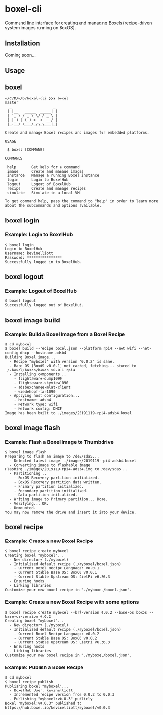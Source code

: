 # boxel-cli

Command line interface for creating and managing Boxels (recipe-driven system images running on BoxOS).

## Installation

Coming soon...

## Usage

## boxel

```
~/C/D/w/b/boxel-cli ❯❯❯ boxel                                                                                                                    master
  _                   _ 
 | |__   _____  _____| |
 | '_ \ / _ \ \/ / _ \ |
 | |_) | (_) >  <  __/ |
 |_.__/ \___/_/\_\___|_|
                        
Create and manage Boxel recipes and images for embedded platforms.

USAGE

 $ boxel [COMMAND]

COMMANDS

 help       Get help for a command
 image      Create and manage images
 instance   Manage a running Boxel instance
 login      Login to BoxelHub
 logout     Logout of BoxelHub
 recipe     Create and manage recipes
 simulate   Simulate in a local VM

To get command help, pass the command to "help" in order to learn more about the subcommands and options available.
```

## boxel login

### Example: Login to BoxelHub
```
$ boxel login
Login to BoxelHub
Username: kevinelliott
Password: ****************
Successfully logged in to BoxelHub.
```

## boxel logout

### Example: Logout of BoxelHub
```
$ boxel logout
Successfully logged out of BoxelHub.
```

## boxel image build

### Example: Build a Boxel Image from a Boxel Recipe
```
$ cd myboxel
$ boxel build --recipe boxel.json --platform rpi4 --net wifi --net-config dhcp --hostname adsb4
Building Boxel image...
  - Recipe "myboxel" with version "0.0.2" is sane.
  - Base OS (BoxOS v0.0.1) not cached, fetching... stored to ~/.boxel/bases/boxos-v0.0.1-rpi4
  - Installing components...
    - flightaware-dump1090
    - flightaware-skyview1090
    - adsbexchange-mlat-client
    - wiedehopf-tar1090
  - Applying host configuration...
    - Hostname: adsb4
    - Network type: wifi
    - Network config: DHCP
Image has been built to ./images/20191119-rpi4-adsb4.boxel
```

## boxel image flash

### Example: Flash a Boxel Image to Thumbdrive
```
$ boxel image flash
Preparing to flash an image to /dev/sda5...
  - Detected latest image: ./images/2019119-rpi4-adsb4.boxel
  - Converting image to flashable image
Flashing ./images/2019119-rpi4-adsb4.img to /dev/sda5...
  - Partitioning...
    - BoxOS Recovery partition initiatized.
    - BoxOS Recovery partition data written.
    - Primary partition initialized.
    - Secondary partition initialized.
    - Data partition initialized.
  - Writing image to Primary partition... Done.
  - Verifying... OK.
  - Unmounted.
You may now remove the drive and insert it into your device.
```

## boxel recipe

### Example: Create a new Boxel Recipe
```
$ boxel recipe create myboxel
Creating boxel "myboxel"...
  - New directory (./myboxel)
  - Initialized default recipe (./myboxel/boxel.json)
    - Current Boxel Recipe Language: v0.0.1
    - Current Stable Base OS: BoxOS v0.0.1
    - Current Stable Upstream OS: DietPi v6.26.3
  - Ensuring hooks
  - Linking libraries
Customize your new boxel recipe in "./myboxel/boxel.json".
```

### Example: Create a new Boxel Recipe with some options
```
$ boxel recipe create myboxel --brl-version 0.0.2 --base-os boxos --base-os-version 0.0.2
Creating boxel "myboxel"...
  - New directory (./myboxel)
  - Initialized default recipe (./myboxel/boxel.json)
    - Current Boxel Recipe Language: v0.0.2
    - Current Stable Base OS: BoxOS v0.0.2
    - Current Stable Upstream OS: DietPi v6.26.3
  - Ensuring hooks
  - Linking libraries
Customize your new boxel recipe in "./myboxel/boxel.json".
```

### Example: Publish a Boxel Recipe
```
$ cd myboxel
$ boxel recipe publish
Publishing boxel "myboxel"...
  - BoxelHub User: kevinelliott
  - Incremented recipe version from 0.0.2 to 0.0.3
  - Publishing "myboxel:v0.0.3" publicly
Boxel "myboxel:v0.0.3" published to https://hub.boxel.io/kevinelliott/myboxel/v0.0.3
```
